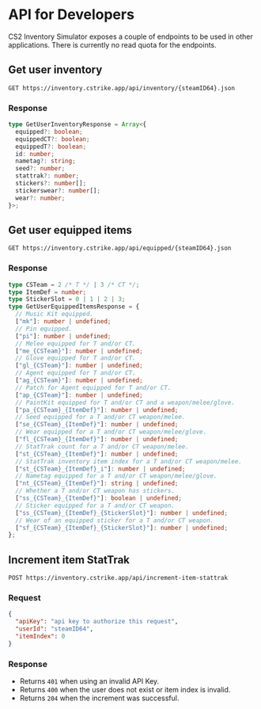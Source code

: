 # API for Developers

CS2 Inventory Simulator exposes a couple of endpoints to be used in other applications. There is currently no read quota for the endpoints.

## Get user inventory

```http
GET https://inventory.cstrike.app/api/inventory/{steamID64}.json
```

### Response

```typescript
type GetUserInventoryResponse = Array<{
  equipped?: boolean;
  equippedCT?: boolean;
  equippedT?: boolean;
  id: number;
  nametag?: string;
  seed?: number;
  stattrak?: number;
  stickers?: number[];
  stickerswear?: number[];
  wear?: number;
}>;
```

## Get user equipped items

```http
GET https://inventory.cstrike.app/api/equipped/{steamID64}.json
```

### Response

```typescript
type CSTeam = 2 /* T */ | 3 /* CT */;
type ItemDef = number;
type StickerSlot = 0 | 1 | 2 | 3;
type GetUserEquippedItemsResponse = {
  // Music Kit equipped.
  ["mk"]: number | undefined;
  // Pin equipped.
  ["pi"]: number | undefined;
  // Melee equipped for T and/or CT.
  ["me_{CSTeam}"]: number | undefined;
  // Glove equipped for T and/or CT.
  ["gl_{CSTeam}"]: number | undefined;
  // Agent equipped for T and/or CT.
  ["ag_{CSTeam}"]: number | undefined;
  // Patch for Agent equipped for T and/or CT.
  ["ap_{CSTeam}"]: number | undefined;
  // PaintKit equipped for T and/or CT and a weapon/melee/glove.
  ["pa_{CSTeam}_{ItemDef}"]: number | undefined;
  // Seed equipped for a T and/or CT weapon/melee.
  ["se_{CSTeam}_{ItemDef}"]: number | undefined;
  // Wear equipped for a T and/or CT weapon/melee/glove.
  ["fl_{CSTeam}_{ItemDef}"]: number | undefined;
  // StatTrak count for a T and/or CT weapon/melee.
  ["st_{CSTeam}_{ItemDef}"]: number | undefined;
  // StatTrak inventory item index for a T and/or CT weapon/melee.
  ["st_{CSTeam}_{ItemDef}_i"]: number | undefined;
  // Nametag equipped for a T and/or CT weapon/melee/glove.
  ["nt_{CSTeam}_{ItemDef}"]: string | undefined;
  // Whether a T and/or CT weapon has stickers.
  ["ss_{CSTeam}_{ItemDef}"]: boolean | undefined;
  // Sticker equipped for a T and/or CT weapon.
  ["ss_{CSTeam}_{ItemDef}_{StickerSlot}"]: number | undefined;
  // Wear of an equipped sticker for a T and/or CT weapon.
  ["sf_{CSTeam}_{ItemDef}_{StickerSlot}"]: number | undefined;
};
```

## Increment item StatTrak

```http
POST https://inventory.cstrike.app/api/increment-item-stattrak
```

### Request

```json
{
  "apiKey": "api key to authorize this request",
  "userId": "steamID64",
  "itemIndex": 0
}
```

### Response

- Returns `401` when using an invalid API Key.
- Returns `400` when the user does not exist or item index is invalid.
- Returns `204` when the increment was successful.
